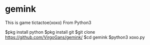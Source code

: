 # gemink
This is game tictactoe(xoxo) From Python3

$pkg install python
$pkg install git
$git clone https://github.com/VirgoGans/gemink/
$cd gemink
$python3 xoxo.py
